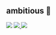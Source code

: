 ## ambitious 🧿
<div>
<a> <img src="https://img.shields.io/badge/-LinkedIn-%230077B5?style=for-the-badge&logo=linkedin&logoColor=white" target="_blank"></a> 
<a href="https://instagram.com/milena.yr" target="_blank"><img src= "https://img.shields.io/badge/Instagram-E4405F?style=for-the-badge&logo=instagram&logoColor=white" target="_blank"</a>
<a href="https://discord.gg/510846131861979136" target="_blank"><img src="https://img.shields.io/badge/Discord-7289DA?style=for-the-badge&logo=discord&logoColor=white" target="_blank"></a> 
</div>


